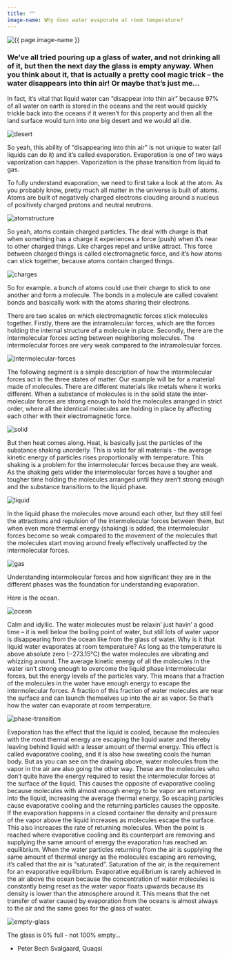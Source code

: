 ```yaml
---
title: ""
image-name: Why does water evaporate at room temperature?
---
```

![{{ page.image-name }}](title.png "{{ page.image-name }}")

### We’ve all tried pouring up a glass of water, and not drinking all of it, but then the next day the glass is empty anyway. When you think about it, that is actually a pretty cool magic trick – the water disappears into thin air! Or maybe that’s just me…

In fact, it’s vital that liquid water can “disappear into thin air” because 97% of all water on earth is stored in the oceans and the rest would quickly trickle back into the oceans if it weren’t for this property and then all the land surface would turn into one big desert and we would all die.

![desert](desert.png "Desert")

So yeah, this ability of “disappearing into thin air” is not unique to water (all liquids can do it) and it’s called evaporation. Evaporation is one of two ways vaporization can happen. Vaporization is the phase transition from liquid to gas.

To fully understand evaporation, we need to first take a look at the atom. As you probably know, pretty much all matter in the universe is built of atoms. Atoms are built of negatively charged electrons clouding around a nucleus of positively charged protons and neutral neutrons.

![atomstructure](atomstructure.png "structureoftheatom")

So yeah, atoms contain charged particles. The deal with charge is that when something has a charge it experiences a force (push) when it’s near to other charged things. Like charges repel and unlike attract. This force between charged things is called electromagnetic force, and it’s how atoms can stick together, because atoms contain charged things.

![charges](charges.png "behavior of charges")

So for example. a bunch of atoms could use their charge to stick to one another and form a molecule. The bonds in a molecule are called covalent bonds and basically work with the atoms sharing their electrons.

There are two scales on which electromagnetic forces stick molecules together. Firstly, there are the intramolecular forces, which are the forces holding the internal structure of a molecule in place. Secondly, there are the intermolecular forces acting between neighboring molecules. The intermolecular forces are very weak compared to the intramolecular forces.

![intermolecular-forces](intermolecular.png "intermolecular forces")

The following segment is a simple description of how the intermolecular forces act in the three states of matter. Our example will be for a material made of molecules. There are different materials like metals where it works different.
When a substance of molecules is in the solid state the inter-molecular forces are strong enough to hold the molecules arranged in strict order, where all the identical molecules are holding in place by affecting each other with their electromagnetic force.

![solid](/assets/images/evaporation_post/solid.png "the solid state")

But then heat comes along. Heat, is basically just the particles of the substance shaking unorderly. This is valid for all materials - the average kinetic energy of particles rises proportionally with temperature. This shaking is a problem for the intermolecular forces because they are weak. As the shaking gets wilder the intermolecular forces have a tougher and tougher time holding the molecules arranged until they aren’t strong enough and the substance transitions to the liquid phase.

![liquid](liquid.png "theliquidstate")

In the liquid phase the molecules move around each other, but they still feel the attractions and repulsion of the intermolecular forces between them, but when even more thermal energy (shaking) is added, the intermolecular forces become so weak compared to the movement of the molecules that the molecules start moving around freely effectively unaffected by the intermolecular forces.

![gas](gas.png "the gaseous state")

Understanding intermolecular forces and how significant they are in the different phases was the foundation for understanding evaporation.

Here is the ocean.

![ocean](ocean.png "the ocean")

Calm and idyllic. The water molecules must be relaxin’ just havin’ a good time – it is well below the boiling point of water, but still lots of water vapor is disappearing from the ocean like from the glass of water. Why is it that liquid water evaporates at room temperature?
As long as the temperature is above absolute zero (−273.15°C) the water molecules are vibrating and whizzing around. The average kinetic energy of all the molecules in the water isn’t strong enough to overcome the liquid phase intermolecular forces, but the energy levels of the particles vary. This means that a fraction of the molecules in the water have enough energy to escape the intermolecular forces. A fraction of this fraction of water molecules are near the surface and can launch themselves up into the air as vapor. So that’s how the water can evaporate at room temperature.

![phase-transition](phase-transition.png "a phase transition")

Evaporation has the effect that the liquid is cooled, because the molecules with the most thermal energy are escaping the liquid water and thereby leaving behind liquid with a lesser amount of thermal energy. This effect is called evaporative cooling, and it is also how sweating cools the human body.
But as you can see on the drawing above, water molecules from the vapor in the air are also going the other way. These are the molecules who don’t quite have the energy required to resist the intermolecular forces at the surface of the liquid. This causes the opposite of evaporative cooling because molecules with almost enough energy to be vapor are returning into the liquid, increasing the average thermal energy. So escaping particles cause evaporative cooling and the returning particles causes the opposite. If the evaporation happens in a closed container the density and pressure of the vapor above the liquid increases as molecules escape the surface. This also increases the rate of returning molecules. When the point is reached where evaporative cooling and its counterpart are removing and supplying the same amount of energy the evaporation has reached an equilibrium.
When the water particles returning from the air is supplying the same amount of thermal energy as the molecules escaping are removing, it’s called that the air is “saturated”. Saturation of the air, is the requirement for an evaporative equilibrium. Evaporative equilibrium is rarely achieved in the air above the ocean because the concentration of water molecules is constantly being reset as the water vapor floats upwards because its density is lower than the atmosphere around it. This means that the net transfer of water caused by evaporation from the oceans is almost always to the air and the same goes for the glass of water.

![empty-glass](empty-glass.png "an empty glass")

The glass is 0% full - not 100% empty…


-	Peter Bech Svalgaard, Quaqsi
